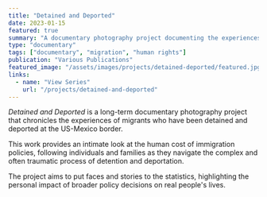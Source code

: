 ```yaml
---
title: "Detained and Deported"
date: 2023-01-15
featured: true
summary: "A documentary photography project documenting the experiences of migrants detained and deported at the US-Mexico border."
type: "documentary"
tags: ["documentary", "migration", "human rights"]
publication: "Various Publications"
featured_image: "/assets/images/projects/detained-deported/featured.jpg"
links:
  - name: "View Series"
    url: "/projects/detained-and-deported"
---
```


*Detained and Deported* is a long-term documentary photography project that chronicles the experiences of migrants who have been detained and deported at the US-Mexico border.

This work provides an intimate look at the human cost of immigration policies, following individuals and families as they navigate the complex and often traumatic process of detention and deportation.

The project aims to put faces and stories to the statistics, highlighting the personal impact of broader policy decisions on real people's lives.